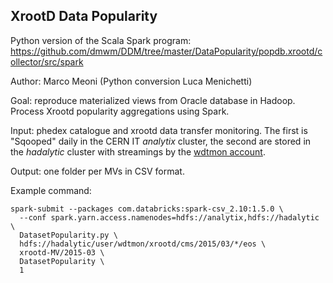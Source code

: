 ## XrootD Data Popularity

Python version of the Scala Spark program: https://github.com/dmwm/DDM/tree/master/DataPopularity/popdb.xrootd/collector/src/spark

Author: Marco Meoni (Python conversion Luca Menichetti)

Goal: reproduce materialized views from Oracle database in Hadoop. Process Xrootd popularity aggregations using Spark. 

Input: phedex catalogue and xrootd data transfer monitoring. The first is "Sqooped" daily in the CERN IT *analytix* cluster, the second are stored in the *hadalytic* cluster with streamings by the [wdtmon account](https://twiki.cern.ch/twiki/bin/view/LCG/WLCGMonDataAnalytics#WLCG_Data_Analytics_platform).

Output: one folder per MVs in CSV format.

Example command:

```
spark-submit --packages com.databricks:spark-csv_2.10:1.5.0 \
  --conf spark.yarn.access.namenodes=hdfs://analytix,hdfs://hadalytic \
  DatasetPopularity.py \
  hdfs://hadalytic/user/wdtmon/xrootd/cms/2015/03/*/eos \
  xrootd-MV/2015-03 \
  DatasetPopularity \
  1
```
